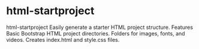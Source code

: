 # html-startproject
html-startproject Easily generate a starter HTML project structure.  Features Basic Bootstrap  HTML project directories.  Folders for images, fonts, and videos.  Creates index.html and style.css files.
